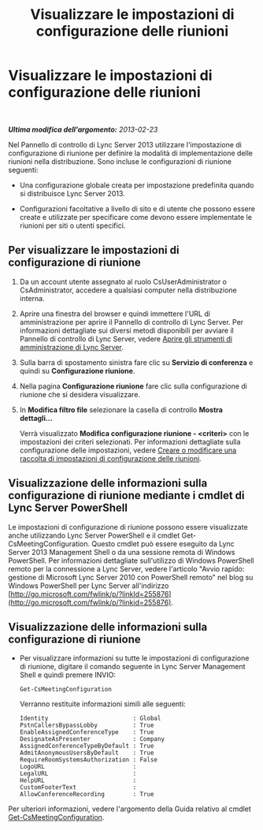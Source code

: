 ﻿---
title: Visualizzare le impostazioni di configurazione delle riunioni
TOCTitle: Visualizzare le impostazioni di configurazione delle riunioni
ms:assetid: d03a4684-9d8b-4728-917d-5b5c91511e2c
ms:mtpsurl: https://technet.microsoft.com/it-it/library/JJ721894(v=OCS.15)
ms:contentKeyID: 49887769
ms.date: 08/24/2015
mtps_version: v=OCS.15
ms.translationtype: HT
---

# Visualizzare le impostazioni di configurazione delle riunioni

 

_**Ultima modifica dell'argomento:** 2013-02-23_

Nel Pannello di controllo di Lync Server 2013 utilizzare l'impostazione di configurazione di riunione per definire la modalità di implementazione delle riunioni nella distribuzione. Sono incluse le configurazioni di riunione seguenti:

  - Una configurazione globale creata per impostazione predefinita quando si distribuisce Lync Server 2013.

  - Configurazioni facoltative a livello di sito e di utente che possono essere create e utilizzate per specificare come devono essere implementate le riunioni per siti o utenti specifici.

## Per visualizzare le impostazioni di configurazione di riunione

1.  Da un account utente assegnato al ruolo CsUserAdministrator o CsAdministrator, accedere a qualsiasi computer nella distribuzione interna.

2.  Aprire una finestra del browser e quindi immettere l'URL di amministrazione per aprire il Pannello di controllo di Lync Server. Per informazioni dettagliate sui diversi metodi disponibili per avviare il Pannello di controllo di Lync Server, vedere [Aprire gli strumenti di amministrazione di Lync Server](lync-server-2013-open-lync-server-administrative-tools.md).

3.  Sulla barra di spostamento sinistra fare clic su **Servizio di conferenza** e quindi su **Configurazione riunione**.

4.  Nella pagina **Configurazione riunione** fare clic sulla configurazione di riunione che si desidera visualizzare.

5.  In **Modifica filtro file** selezionare la casella di controllo **Mostra dettagli…**
    
    Verrà visualizzato **Modifica configurazione riunione - \<criteri\>** con le impostazioni dei criteri selezionati. Per informazioni dettagliate sulla configurazione delle impostazioni, vedere [Creare o modificare una raccolta di impostazioni di configurazione delle riunioni](lync-server-2013-create-or-modify-a-collection-of-meeting-configuration-settings.md).

## Visualizzazione delle informazioni sulla configurazione di riunione mediante i cmdlet di Lync Server PowerShell

Le impostazioni di configurazione di riunione possono essere visualizzate anche utilizzando Lync Server PowerShell e il cmdlet Get-CsMeetingConfiguration. Questo cmdlet può essere eseguito da Lync Server 2013 Management Shell o da una sessione remota di Windows PowerShell. Per informazioni dettagliate sull'utilizzo di Windows PowerShell remoto per la connessione a Lync Server, vedere l'articolo "Avvio rapido: gestione di Microsoft Lync Server 2010 con PowerShell remoto" nel blog su Windows PowerShell per Lync Server all'indirizzo [http://go.microsoft.com/fwlink/p/?linkId=255876](http://go.microsoft.com/fwlink/p/?linkid=255876).

## Visualizzazione delle informazioni sulla configurazione di riunione

  - Per visualizzare informazioni su tutte le impostazioni di configurazione di riunione, digitare il comando seguente in Lync Server Management Shell e quindi premere INVIO:
    
        Get-CsMeetingConfiguration
    
    Verranno restituite informazioni simili alle seguenti:
    
        Identity                        : Global
        PstnCallersBypassLobby          : True
        EnableAssignedConferenceType    : True
        DesignateAsPresenter            : Company
        AssignedConferenceTypeByDefault : True
        AdmitAnonymousUsersByDefault    : True
        RequireRoomSystemsAuthorization : False
        LogoURL                         :
        LegalURL                        :
        HelpURL                         :
        CustomFooterText                :
        AllowConferenceRecording        : True

Per ulteriori informazioni, vedere l'argomento della Guida relativo al cmdlet [Get-CsMeetingConfiguration](get-csmeetingconfiguration.md).

